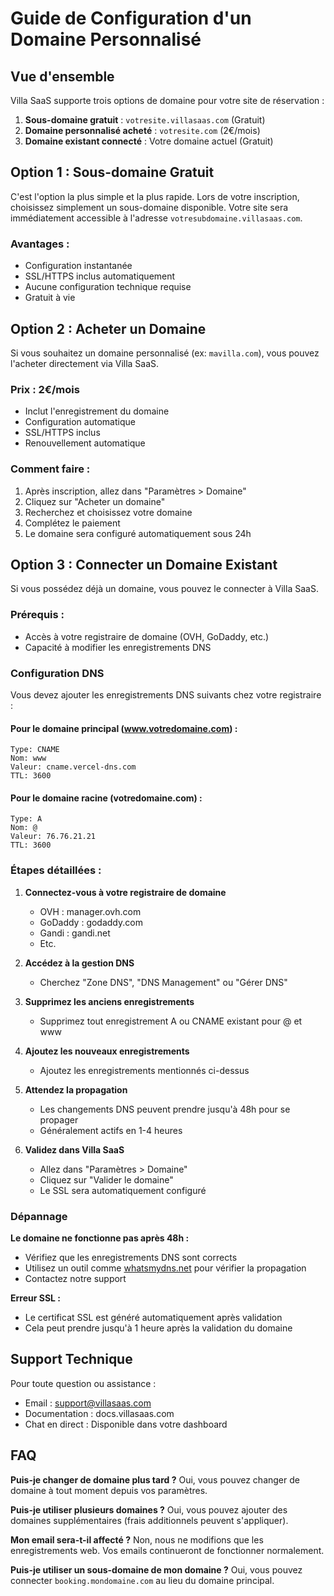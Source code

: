 # Guide de Configuration d'un Domaine Personnalisé

## Vue d'ensemble

Villa SaaS supporte trois options de domaine pour votre site de réservation :

1. **Sous-domaine gratuit** : `votresite.villasaas.com` (Gratuit)
2. **Domaine personnalisé acheté** : `votresite.com` (2€/mois)
3. **Domaine existant connecté** : Votre domaine actuel (Gratuit)

## Option 1 : Sous-domaine Gratuit

C'est l'option la plus simple et la plus rapide. Lors de votre inscription, choisissez simplement un sous-domaine disponible. Votre site sera immédiatement accessible à l'adresse `votresubdomaine.villasaas.com`.

### Avantages :
- Configuration instantanée
- SSL/HTTPS inclus automatiquement
- Aucune configuration technique requise
- Gratuit à vie

## Option 2 : Acheter un Domaine

Si vous souhaitez un domaine personnalisé (ex: `mavilla.com`), vous pouvez l'acheter directement via Villa SaaS.

### Prix : 2€/mois
- Inclut l'enregistrement du domaine
- Configuration automatique
- SSL/HTTPS inclus
- Renouvellement automatique

### Comment faire :
1. Après inscription, allez dans "Paramètres > Domaine"
2. Cliquez sur "Acheter un domaine"
3. Recherchez et choisissez votre domaine
4. Complétez le paiement
5. Le domaine sera configuré automatiquement sous 24h

## Option 3 : Connecter un Domaine Existant

Si vous possédez déjà un domaine, vous pouvez le connecter à Villa SaaS.

### Prérequis :
- Accès à votre registraire de domaine (OVH, GoDaddy, etc.)
- Capacité à modifier les enregistrements DNS

### Configuration DNS

Vous devez ajouter les enregistrements DNS suivants chez votre registraire :

#### Pour le domaine principal (www.votredomaine.com) :
```
Type: CNAME
Nom: www
Valeur: cname.vercel-dns.com
TTL: 3600
```

#### Pour le domaine racine (votredomaine.com) :
```
Type: A
Nom: @
Valeur: 76.76.21.21
TTL: 3600
```

### Étapes détaillées :

1. **Connectez-vous à votre registraire de domaine**
   - OVH : manager.ovh.com
   - GoDaddy : godaddy.com
   - Gandi : gandi.net
   - Etc.

2. **Accédez à la gestion DNS**
   - Cherchez "Zone DNS", "DNS Management" ou "Gérer DNS"

3. **Supprimez les anciens enregistrements**
   - Supprimez tout enregistrement A ou CNAME existant pour @ et www

4. **Ajoutez les nouveaux enregistrements**
   - Ajoutez les enregistrements mentionnés ci-dessus

5. **Attendez la propagation**
   - Les changements DNS peuvent prendre jusqu'à 48h pour se propager
   - Généralement actifs en 1-4 heures

6. **Validez dans Villa SaaS**
   - Allez dans "Paramètres > Domaine"
   - Cliquez sur "Valider le domaine"
   - Le SSL sera automatiquement configuré

### Dépannage

**Le domaine ne fonctionne pas après 48h :**
- Vérifiez que les enregistrements DNS sont corrects
- Utilisez un outil comme [whatsmydns.net](https://whatsmydns.net) pour vérifier la propagation
- Contactez notre support

**Erreur SSL :**
- Le certificat SSL est généré automatiquement après validation
- Cela peut prendre jusqu'à 1 heure après la validation du domaine

## Support Technique

Pour toute question ou assistance :
- Email : support@villasaas.com
- Documentation : docs.villasaas.com
- Chat en direct : Disponible dans votre dashboard

## FAQ

**Puis-je changer de domaine plus tard ?**
Oui, vous pouvez changer de domaine à tout moment depuis vos paramètres.

**Puis-je utiliser plusieurs domaines ?**
Oui, vous pouvez ajouter des domaines supplémentaires (frais additionnels peuvent s'appliquer).

**Mon email sera-t-il affecté ?**
Non, nous ne modifions que les enregistrements web. Vos emails continueront de fonctionner normalement.

**Puis-je utiliser un sous-domaine de mon domaine ?**
Oui, vous pouvez connecter `booking.mondomaine.com` au lieu du domaine principal.